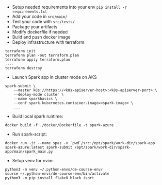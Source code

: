 * Setup needed requirements into your env `pip install -r requirements.txt`
* Add your code in `src/main/`
* Test your code with `src/tests/`
* Package your artifacts
* Modify dockerfile if needed
* Build and push docker image
* Deploy infrastructure with terraform
```
terraform init
terraform plan -out terraform.plan
terraform apply terraform.plan
....
terraform destroy
```
* Launch Spark app in cluster mode on AKS
```
spark-submit \
    --master k8s://https://<k8s-apiserver-host>:<k8s-apiserver-port> \
    --deploy-mode cluster \
    --name sparkbasics \
    --conf spark.kubernetes.container.image=<spark-image> \
    ...
```
* Build local spark runtime:
```
docker build -f ./docker/Dockerfile -t spark-azure .
```
* Run spark-script:
```
docker run -it --name spaz -v `pwd`/src:/opt/spark/work-dir/spark-app spark-azure:latest spark-submit /opt/spark/work-dir/spark-app/main/spark_main.py
```
* Setup venv for nvim:
```
python3 -m venv ~/.python-envs/de-course-env/
source ~/.python-envs/de-course-env/bin/activate
python3 -m pip install flake8 black isort
```
